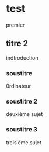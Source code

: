 # test
premier  


## titre 2 
indtroduction

### soustitre
0rdinateur


### soustitre 2
deuxième sujet

### soustitre 3
troisième sujet 
